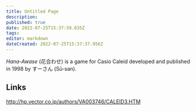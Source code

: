 ```yaml
---
title: Untitled Page
description: 
published: true
date: 2022-07-25T15:37:59.635Z
tags: 
editor: markdown
dateCreated: 2022-07-25T15:37:37.956Z
---
```


_Hana-Awase_ (<span lang='ja'>花合わせ</span>) is a game for Casio Caleid developed and published in 1998 by すーさん (Sū-san).

## Links
http://hp.vector.co.jp/authors/VA003746/CALEID3.HTM
